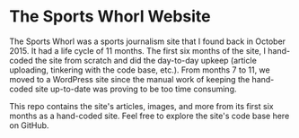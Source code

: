 # The Sports Whorl Website

The Sports Whorl was a sports journalism site that I found back in October 2015. It had a life cycle of 11 months. The first six months of the site, I hand-coded the site from scratch and did the day-to-day upkeep (article uploading, tinkering with the code base, etc.). From months 7 to 11, we moved to a WordPress site since the manual work of keeping the hand-coded site up-to-date was proving to be too time consuming.

This repo contains the site's articles, images, and more from its first six months as a hand-coded site. Feel free to explore the site's code base here on GitHub.
